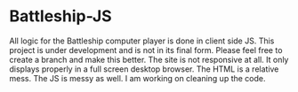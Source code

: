 # Battleship-JS

All logic for the Battleship computer player is done in client side JS. This project is under development and is not in its final form.
Please feel free to create a branch and make this better. 
The site is not responsive at all. It only displays properly in a full screen desktop browser.
The HTML is a relative mess. The JS is messy as well.
I am working on cleaning up the code.
